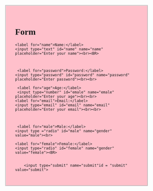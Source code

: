 <!DOCTYPE html>
<html lang="en">
<head>
    <meta charset="UTF-8">
    <meta name="viewport" content="width=device-width, initial-scale=1.0">
    <title>form</title>
</head>
<style>
    
h1{ 
    text-align: center;
}
input{
    padding: 5px;
    margin: 10px;
    background-color: lightgoldenrodyellow;
    border-radius: 50px;
}
fieldset{
    padding: 30px;
    background-color: pink;
    margin: 50px;
    width: 400px;
    height: auto;
}
body{
    font-family: cursive;
}
</style>

<body>

<form>
    <fieldset>
        <h1>Form</h1>
    
    <label for="name">Name:</label>
    <input type="text" id="name" name="name" placeholder="Enter your name"><br><BR>
  


     <label for="password">Password:</label>
    <input type="password" id="password" name="password" placeholder="Enter password"><br><br>

     <label for="age">Age:</label>
     <input type="number" id="emale" name="emale" placeholder="Enter your age"><br><br>
    <label for="email">Email:</label>
    <input type="email" id="email" name="email" placeholder="Enter your email"><br><br>
  


     <label for="male">Male:</label>
    <input type ="radio" id="male" name="gender" value="male"><br>

    <label for="female">Female:</label>
    <input type="radio" id="female" name="gender" value="female"><BR>
   

        <input type="submit" name="submit"id = "submit" value="submit">
        


    

</fieldset>
</form>
</body>
</html>
